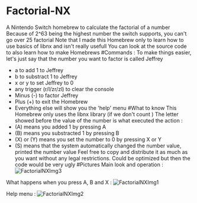 # Factorial-NX
A Nintendo Switch homebrew to calculate the factorial of a number
Because of 2^63 being the highest number the switch supports, you can't go over 25 factorial
Note that I made this Homebrew only to learn how to use basics of libnx and isn't really usefull
You can look at the source code to also learn how to make Homebrews
#Commands :
To make things easier, let's just say that the number you want to factor is called Jeffrey
  - a to add 1 to Jeffrey
  - b to substract 1 to Jeffrey
  - x or y to set Jeffrey to 0
  - any trigger (r/l/zr/zl) to clear the console
  - Minus (-) to factor Jeffrey
  - Plus (+) to exit the Homebrew
  - Everything else will show you the 'help' menu
#What to know
This Homebrew only uses the libnx library (if we don't count <iostream>)
The letter showed before the value of the number is what executed the action :
  - (A) means you added 1 by pressing A
  - (B) means you substracted 1 by pressing B
  - (X) or (Y) means you set the number to 0 by pressing X or Y
  - (S) means that the system automatically changed the number value, printed the number value
Feel free to copy and distribute it as much as you want without any legal restrictions.
Could be optimized but then the code would be very ugly
#Pictures
Main look and operation :
![FactorialNXImg3](https://user-images.githubusercontent.com/124669534/235327250-d9a90377-bb9d-426d-8aa5-2c68ad6c1ccf.jpg)

What happens when you press A, B and X :
![FactorialNXImg1](https://user-images.githubusercontent.com/124669534/235327209-e8877291-833c-49b2-aab1-91b3af10f83f.jpg)

Help menu :
![FactorialNXImg2](https://user-images.githubusercontent.com/124669534/235327242-f34e3f68-9298-4607-aaf0-122e70964660.jpg)
